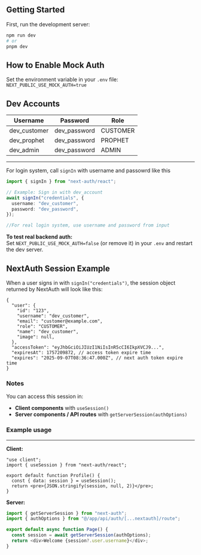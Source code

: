 ## Getting Started

First, run the development server:

```bash
npm run dev
# or
pnpm dev
```

## How to Enable Mock Auth

Set the environment variable in your `.env` file:
`     NEXT_PUBLIC_USE_MOCK_AUTH=true
    `

## Dev Accounts

| Username     | Password     | Role     |
| ------------ | ------------ | -------- |
| dev_customer | dev_password | CUSTOMER |
| dev_prophet  | dev_password | PROPHET  |
| dev_admin    | dev_password | ADMIN    |

---

For login system, call `signIn` with username and passowrd like this

```typescript
import { signIn } from "next-auth/react";

// Example: Sign in with dev_account
await signIn("credentials", {
  username: "dev_customer",
  password: "dev_password",
});

//For real login system, use username and password from input
```

**To test real backend auth:**  
 Set `NEXT_PUBLIC_USE_MOCK_AUTH=false` (or remove it) in your `.env` and restart the dev server.

## NextAuth Session Example

When a user signs in with `signIn("credentials")`, the session object returned by NextAuth will look like this:

```jsonc
{
  "user": {
    "id": "123",
    "username": "dev_customer",
    "email": "customer@example.com",
    "role": "CUSTOMER",
    "name": "dev_customer",
    "image": null,
  },
  "accessToken": "eyJhbGciOiJIUzI1NiIsInR5cCI6IkpXVCJ9...",
  "expiresAt": 1757209872, // access token expire time
  "expires": "2025-09-07T08:36:47.000Z", // next auth token expire time
}
```

### Notes

You can access this session in:

- **Client components** with `useSession()`
- **Server components / API routes** with `getServerSession(authOptions)`

### Example usage

---

**Client:**

```tsx
"use client";
import { useSession } from "next-auth/react";

export default function Profile() {
  const { data: session } = useSession();
  return <pre>{JSON.stringify(session, null, 2)}</pre>;
}
```

**Server:**

```ts
import { getServerSession } from "next-auth";
import { authOptions } from "@/app/api/auth/[...nextauth]/route";

export default async function Page() {
  const session = await getServerSession(authOptions);
  return <div>Welcome {session?.user.username}</div>;
}
```
